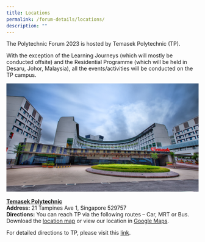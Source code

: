 ```yaml
---
title: Locations
permalink: /forum-details/locations/
description: ""
---
```

The Polytechnic Forum 2023 is hosted by Temasek Polytechnic (TP).

With the exception of the Learning Journeys (which will mostly be conducted offsite) and the Residential Programme (which will be held in Desaru, Johor, Malaysia), all the events/activities will be conducted on the TP campus.

![](/images/PF%202023/Forum%20Details/Locations/forum%20locations.png)

**<u>Temasek Polytechnic**</u><br>
<b>Address:</b> 21 Tampines Ave 1, Singapore 529757  
<b>Directions:</b> You can reach TP via the following routes – Car, MRT or Bus. Download the&nbsp;[location map](https://www.tp.edu.sg/content/dam/tp-web/files/about-tp/contact-us/location_map.pdf)&nbsp;or view our location in&nbsp;[Google Maps](https://www.google.com/maps?ll=1.345185,103.931812&amp;z=16&amp;t=m&amp;hl=en-GB&amp;gl=SG&amp;mapclient=embed&amp;cid=10084371634971779734).

For detailed directions to TP, please visit this [link](https://www.tp.edu.sg/about-tp/getting-to-tp.html).